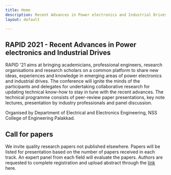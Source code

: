 ```yaml
---
title: Home
description: Recent Advances in Power electronics and Industrial Drives, organised by Department of EEE, NSSCE Palakkad
layout: default

---
```


## RAPID 2021 - Recent Advances in Power electronics and Industrial Drives

RAPID '21 aims at bringing academicians, professional engineers, research organisations and research scholars on a common platform to share new ideas, experiences and knowledge in emerging areas of power electronics and industrial drives. The conference will ignite the minds of the participants and delegates for undertaking collaborative research for updating technical know-how to stay in tune with the recent advances. The technical programme consists of peer-review paper presentations, key note lectures, presentation by industry professionals and panel discussion.

Organised by Department of Electrical and Electronics Engineering, NSS College of Engineering Palakkad.

## Call for papers

We invite quality research papers not published elsewhere. Papers will be listed for presentation based on the number of papers received in each track. An expert panel from each field will evaluate the papers. Authors are requested to complete registration and upload abstract through the [link](/call-for-paper) here.
